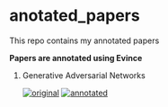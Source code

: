 # anotated_papers
This repo contains my annotated papers

**Papers are annotated using Evince**
1. Generative Adversarial Networks

    [![original](https://img.shields.io/badge/original-paper-green)](https://arxiv.org/abs/1406.2661)  [![annotated](https://img.shields.io/badge/annotated-paper-green)](https://github.com/bipinKrishnan/anotated_papers/blob/main/vanilla_gan.pdf)

